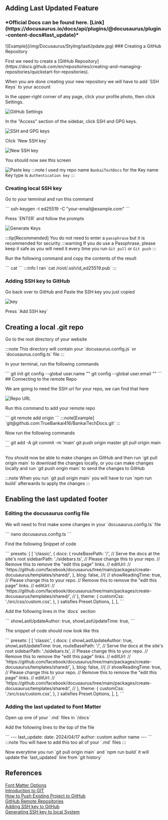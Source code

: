 ## Adding Last Updated Feature
<h3>*Official Docs can be found here. [Link](https://docusaurus.io/docs/api/plugins/@docusaurus/plugin-content-docs#last_update)*</h3>
![Example](/img/Docusaurus/Styling/lastUpdate.jpg)
### Creating a GitHub Repository
<p>First we need to create a [GitHub Repository](https://docs.github.com/en/repositories/creating-and-managing-repositories/quickstart-for-repositories).</p>
<p>When you are done creating your new repository we will have to add `SSH Keys` to your account</p>
<p>In the upper-right corner of any page, click your profile photo, then click Settings.</p>

![GitHub Settings](/img/Docusaurus/Styling/githubSettings.png)

<p>In the "Access" section of the sidebar, click SSH and GPG keys.</p>

![SSH and GPG keys](/img/Docusaurus/Styling/sshKeys.jpg)

<p>Click `New SSH key`</p>

![New SSH key](/img/Docusaurus/Styling/NewSSHkey.png)

<p>You should now see this screen</p>

![Paste key](/img/Docusaurus/Styling/addKey.jpg)
:::note
I used my repo name `BankaiTechDocs` for the Key name\
Key type is `Authentication key`
:::

### Creating local SSH key
<p>Go to your temninal and run this command</p>
```
ssh-keygen -t ed25519 -C "your-email@example.com"
```
<p>Press `ENTER` and follow the prompts</p>

![Generate Keys](/img/Docusaurus/Styling/generateKey.jpg)

:::tip[Recommended]
You do not need to enter a `passphrase` but it is recommended for security
:::warning
If you do use a Passphrase, please keep it safe as you will need it every time you run `Git pull` or `Git push`
:::

<p>Run the following command and copy the contents of the result</p>
```
cat <location of new ssh key>
```
:::info
I ran `cat /root/.ssh/id_ed25519.pub`
:::

### Adding SSH key to GitHub
<p>Go back over to GitHub and Paste the SSH key you just copied</p>

![key](/img/Docusaurus/Styling/key.jpg)

<p>Press `Add SSH key`</p>

## Creating a local .git repo
<p>Go to the root directory of your website</p>
:::note
This directory will contain your `docusaurus.config.js` or `docusaurus.config.ts` file
:::
<p>In your terminal, run the following commands</p>
```
git init
git config --global user.name "<USER_NAME>"
git config --global user.email "<USER_EMAIL>"
```
## Connecting to the remote Repo
<p>We are going to need the SSH url for your repo, we can find that here</p>

![Repo URL](/img/Docusaurus/Styling/sshUrl.jpg)

<p>Run this command to add your remote repo</p>
```
git remote add origin <SSh Repo URL>
```
:::note[Example]
`git@github.com:TrueBankai416/BankaiTechDocs.git`
:::

<p>Now run the following commands</p>
```
git add -A
git commit -m 'main'
git push  origin master
git pull origin main
```
<p>You should now be able to make changes on GitHub and then run `git pull origin main` to download the changes locally, or you can make changes locally and run `git push origin main` to send the changes to GitHub</p>
:::note
When you run `git pull origin main` you will have to run `npm run build` afterwards to apply the changes
:::

## Enabling the last updated footer
### Editing the docusaurus config file
<p>We will need to first make some changes in your `docusaurus.config.ts` file</p>
```
nano docusaurus.config.ts
```
<p>Find the following Snippet of code</p>
```
  presets: [
    [
      'classic',
      {
        docs: {
          routeBasePath: '/', // Serve the docs at the site's root
          sidebarPath: './sidebars.ts',
          // Please change this to your repo.
          // Remove this to remove the "edit this page" links.
        //  editUrl:
        //    'https://github.com/facebook/docusaurus/tree/main/packages/create-docusaurus/templates/shared/',
        },
        blog: false, //{
      //    showReadingTime: true,
          // Please change this to your repo.
          // Remove this to remove the "edit this page" links.
        //  editUrl:
        //    'https://github.com/facebook/docusaurus/tree/main/packages/create-docusaurus/templates/shared/',
       // },
        theme: {
          customCss: './src/css/custom.css',
        },
      } satisfies Preset.Options,
    ],
  ],
```
<p>Add the following lines in the `docs` section</p>
```
          showLastUpdateAuthor: true,
          showLastUpdateTime: true,
```
<p>The snippet of code should now look like this</p>
```
  presets: [
    [
      'classic',
      {
        docs: {
          showLastUpdateAuthor: true,
          showLastUpdateTime: true,
          routeBasePath: '/', // Serve the docs at the site's root
          sidebarPath: './sidebars.ts',
          // Please change this to your repo.
          // Remove this to remove the "edit this page" links.
        //  editUrl:
        //    'https://github.com/facebook/docusaurus/tree/main/packages/create-docusaurus/templates/shared/',
        },
        blog: false, //{
      //    showReadingTime: true,
          // Please change this to your repo.
          // Remove this to remove the "edit this page" links.
        //  editUrl:
        //    'https://github.com/facebook/docusaurus/tree/main/packages/create-docusaurus/templates/shared/',
       // },
        theme: {
          customCss: './src/css/custom.css',
        },
      } satisfies Preset.Options,
    ],
  ],
```

### Adding the last updated to Font Matter
<p>Open up one of your `.md` files in `/docs`</p>
<p>Add the following lines to the top of the file</p>
```
---
last_update:
  date: 2024/04/17
  author: custom author name
---
```
:::note
You will have to add this too all of your `.md` files
:::
<p>Now everytime you run `git pull origin main` and `npm run build` it will update the `last_updated` line from `git history`</p>

## References
[Font Matter Options](https://docusaurus.io/docs/api/plugins/@docusaurus/plugin-content-docs#markdown-front-matter)\
[Introduction to GIT](https://learn.microsoft.com/en-us/training/modules/intro-to-git/2-exercise-configure-git)\
[How to Push Existing Project to GitHub](https://www.digitalocean.com/community/tutorials/how-to-push-an-existing-project-to-github)\
[GitHub Remote Repositories](https://docs.github.com/en/get-started/getting-started-with-git/about-remote-repositories)\
[Adding SSH key to GitHub](https://docs.github.com/en/authentication/connecting-to-github-with-ssh/adding-a-new-ssh-key-to-your-github-account)\
[Generating SSH key to local System](https://docs.github.com/en/authentication/connecting-to-github-with-ssh/generating-a-new-ssh-key-and-adding-it-to-the-ssh-agent)
